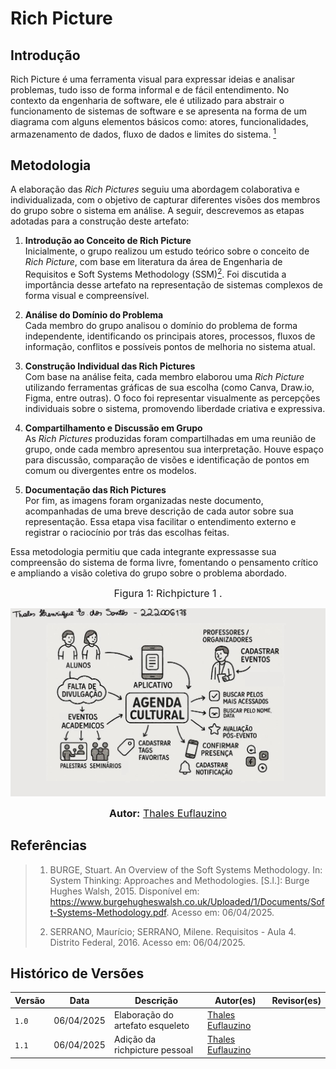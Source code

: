# Rich Picture

## Introdução

Rich Picture é uma ferramenta visual para expressar ideias e analisar problemas, tudo isso de forma informal e de fácil entendimento. No contexto da engenharia de software, ele é utilizado para abstrair o funcionamento de sistemas de software e se apresenta na forma de um diagrama com alguns elementos básicos como: atores, funcionalidades, armazenamento de dados, fluxo de dados e limites do sistema. [<sup>1</sup>](#referências)

## Metodologia

A elaboração das *Rich Pictures* seguiu uma abordagem colaborativa e individualizada, com o objetivo de capturar diferentes visões dos membros do grupo sobre o sistema em análise. A seguir, descrevemos as etapas adotadas para a construção deste artefato:

1. **Introdução ao Conceito de Rich Picture**  
   Inicialmente, o grupo realizou um estudo teórico sobre o conceito de *Rich Picture*, com base em literatura da área de Engenharia de Requisitos e Soft Systems Methodology (SSM)[<sup>2</sup>](#referências). Foi discutida a importância desse artefato na representação de sistemas complexos de forma visual e compreensível.

2. **Análise do Domínio do Problema**  
   Cada membro do grupo analisou o domínio do problema de forma independente, identificando os principais atores, processos, fluxos de informação, conflitos e possíveis pontos de melhoria no sistema atual.

3. **Construção Individual das Rich Pictures**  
   Com base na análise feita, cada membro elaborou uma *Rich Picture* utilizando ferramentas gráficas de sua escolha (como Canva, Draw.io, Figma, entre outras). O foco foi representar visualmente as percepções individuais sobre o sistema, promovendo liberdade criativa e expressiva.

4. **Compartilhamento e Discussão em Grupo**  
   As *Rich Pictures* produzidas foram compartilhadas em uma reunião de grupo, onde cada membro apresentou sua interpretação. Houve espaço para discussão, comparação de visões e identificação de pontos em comum ou divergentes entre os modelos.

5. **Documentação das Rich Pictures**  
   Por fim, as imagens foram organizadas neste documento, acompanhadas de uma breve descrição de cada autor sobre sua representação. Essa etapa visa facilitar o entendimento externo e registrar o raciocínio por trás das escolhas feitas.

Essa metodologia permitiu que cada integrante expressasse sua compreensão do sistema de forma livre, fomentando o pensamento crítico e ampliando a visão coletiva do grupo sobre o problema abordado.

<font size="3"><p style="text-align: center">Figura 1: Richpicture 1 .</p></font>

![Figura 1: Rich Picture](../assets/Thales_RichPicture%20-%20AgendaFCTE.jpg)

<div>
<font size="3"><p style="text-align: center"><b>Autor:</b> <a href="https://www.github.com/thaleseuflauzino">Thales Euflauzino</a></font></p>
</div>

## Referências

> 1. BURGE, Stuart. An Overview of the Soft Systems Methodology. In: System Thinking: Approaches and Methodologies. [S.l.]: Burge Hughes Walsh, 2015. Disponível em: https://www.burgehugheswalsh.co.uk/Uploaded/1/Documents/Soft-Systems-Methodology.pdf​. Acesso em: 06/04/2025.
>
> 2. SERRANO, Maurício; SERRANO, Milene. Requisitos - Aula 4. Distrito Federal, 2016. Acesso em: 06/04/2025.
> 
## Histórico de Versões

Versão  | Data | Descrição | Autor(es) | Revisor(es)
-------- | ------ | ------ | ---------- | ----------
`1.0` | 06/04/2025 | Elaboração do artefato esqueleto | [Thales Euflauzino](https://github.com/thaleseuflauzino) |
`1.1` | 06/04/2025 | Adição da richpicture pessoal | [Thales Euflauzino](https://github.com/thaleseuflauzino) |

